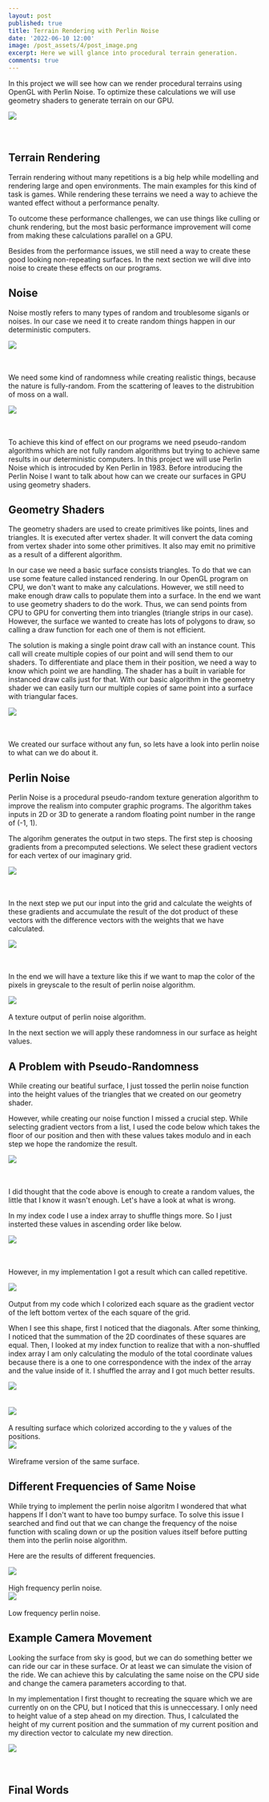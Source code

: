 ```yaml
---
layout: post
published: true
title: Terrain Rendering with Perlin Noise
date: '2022-06-10 12:00'
image: /post_assets/4/post_image.png
excerpt: Here we will glance into procedural terrain generation.
comments: true
---
```

In this project we will see how can we render procedural terrains using OpenGL with Perlin Noise. To optimize these calculations we will use geometry shaders to generate terrain on our GPU.

<div class="fig figcenter fighighlight">
  <img src="/post_assets/4/post_image.png">
  <div class="figcaption"><br><br>
  </div>
</div>

## Terrain Rendering

Terrain rendering without many repetitions is a big help while modelling and rendering large and open environments. The main examples for this kind of task is games. While rendering these terrains we need a way to achieve the wanted effect without a performance penalty. 

To outcome these performance challenges, we can use things like culling or chunk rendering, but the most basic performance improvement will come from making these calculations parallel on a GPU. 

Besides from the performance issues, we still need a way to create these good looking non-repeating surfaces. In the next section we will dive into noise to create these effects on our programs.

## Noise

Noise mostly refers to many types of random and troublesome siganls or noises. In our case we need it to create random things happen in our deterministic computers.

<div class="fig figcenter fighighlight">
  <img src="/post_assets/4/noise.png">
  <div class="figcaption"><br><br>
  </div>
</div>

We need some kind of randomness while creating realistic things, because the nature is fully-random. From the scattering of leaves to the distrubition of moss on a wall. 

<div class="fig figcenter fighighlight">
  <img src="/post_assets/4/random.png">
  <div class="figcaption"><br><br>
  </div>
</div>

To achieve this kind of effect on our programs we need pseudo-random algorithms which are not fully random algorithms but trying to achieve same results in our deterministic computers. In this project we will use Perlin Noise which is introcuded by Ken Perlin in 1983. Before introducing the Perlin Noise I want to talk about how can we create our surfaces in GPU using geometry shaders.

## Geometry Shaders

The geometry shaders are used to create primitives like points, lines and triangles. It is executed after vertex shader. It will convert the data coming from vertex shader into some other primitives. It also may emit no primitive as a result of a different algorithm. 

In our case we need a basic surface consists triangles. To do that we can use some feature called instanced rendering. In our OpenGL program on CPU, we don't want to make any calculations. However, we still need to make enough draw calls to populate them into a surface. In the end we want to use geometry shaders to do the work. Thus, we can send points from CPU to GPU for converting them into triangles (triangle strips in our case). However, the surface we wanted to create has lots of polygons to draw, so calling a draw function for each one of them is not efficient. 

The solution is making a single point draw call with an instance count. This call will create multiple copies of our point and will send them to our shaders. To differentiate and place them in their position, we need a way to know which point we are handling. The shader has a built in variable for instanced draw calls just for that. With our basic algorithm in the geometry shader we can easily turn our multiple copies of same point into a surface with triangular faces.

<div class="fig figcenter fighighlight">
  <img src="/post_assets/4/basic_surface.png">
  <div class="figcaption"><br><br>
  </div>
</div>

We created our surface without any fun, so lets have a look into perlin noise to what can we do about it.

## Perlin Noise

Perlin Noise is a procedural pseudo-random texture generation algorithm to improve the realism into computer graphic programs. The algorithm takes inputs in 2D or 3D to generate a random floating point number in the range of (-1, 1). 

The algorihm generates the output in two steps. The first step is choosing gradients from a precomputed selections. We select these gradient vectors for each vertex of our imaginary grid.

<div class="fig figcenter fighighlight">
  <img src="/post_assets/4/grid.png">
  <div class="figcaption"><br><br>
  </div>
</div>

In the next step we put our input into the grid and calculate the weights of these gradients and accumulate the result of the dot product of these vectors with the difference vectors with the weights that we have calculated.

<div class="fig figcenter fighighlight">
  <img src="/post_assets/4/grad_weight.png">
  <div class="figcaption"><br><br>
  </div>
</div>

In the end we will have a texture like this if we want to map the color of the pixels in greyscale to the result of perlin noise algorithm.

<div class="fig figcenter fighighlight">
  <img src="/post_assets/4/perlin.png">
  <div class="figcaption"><br> A texture output of perlin noise algorithm.<br>
  </div>
</div>

In the next section we will apply these randomness in our surface as height values.

## A Problem with Pseudo-Randomness

While creating our beatiful surface, I just tossed the perlin noise function into the height values of the triangles that we created on our geometry shader. 

However, while creating our noise function I missed a crucial step. While selecting gradient vectors from a list, I used the code below which takes the floor of our position and then with these values takes modulo and in each step we hope the randomize the result. 

<div class="fig figcenter fighighlight">
  <img src="/post_assets/4/idx_code.png">
  <div class="figcaption"><br><br>
  </div>
</div>

I did thought that the code above is enough to create a random values, the little that I know it wasn't enough. Let's have a look at what is wrong.

In my index code I use a index array to shuffle things more. So I just insterted these values in ascending order like below. 

<div class="fig figcenter fighighlight">
  <img src="/post_assets/4/no-shuffle.png">
  <div class="figcaption"><br><br>
  </div>
</div>

However, in my implementation I got a result which can called repetitive. 

<div class="fig figcenter fighighlight">
  <img src="/post_assets/4/grads_repeating.png">
  <div class="figcaption"><br>Output from my code which I colorized each square as the gradient vector of the left bottom vertex of the each square of the grid.<br>
  </div>
</div>

When I see this shape, first I noticed that the diagonals. After some thinking, I noticed that the summation of the 2D coordinates of these squares are equal. Then, I looked at my index function to realize that with a non-shuffled index array I am only calculating the modulo of the total coordinate values because there is a one to one correspondence with the index of the array and the value inside of it. I shuffled the array and I got much better results.

<div class="fig figcenter fighighlight">
  <img src="/post_assets/4/shuffled.png">
  <div class="figcaption"><br><br>
  </div>
</div>

<div class="fig figcenter fighighlight">
  <img src="/post_assets/4/from_up.png">
  <div class="figcaption"><br>A resulting surface which colorized according to the y values of the positions.<br>
  </div>
</div>

<div class="fig figcenter fighighlight">
  <img src="/post_assets/4/wireframe_from_up.png">
  <div class="figcaption"><br>Wireframe version of the same surface.<br>
  </div>
</div>

## Different Frequencies of Same Noise

While trying to implement the perlin noise algoritm I wondered that what happens If I don't want to have too bumpy surface. To solve this issue I searched and find out that we can change the frequency of the noise function with scaling down or up the position values itself before putting them into the perlin noise algorithm.

Here are the results of different frequencies.

<div class="fig figcenter fighighlight">
  <img src="/post_assets/4/high_freq_from_up.png">
  <div class="figcaption"><br>High frequency perlin noise.<br>
  </div>
</div>

<div class="fig figcenter fighighlight">
  <img src="/post_assets/4/low_freq_from_up.png">
  <div class="figcaption"><br>Low frequency perlin noise.<br>
  </div>
</div>


## Example Camera Movement

Looking the surface from sky is good, but we can do something better we can ride our car in these surface. Or at least we can simulate the vision of the ride. We can achieve this by calculating the same noise on the CPU side and change the camera parameters according to that. 

In my implementation I first thought to recreating the square which we are currently on on the CPU, but I noticed that this is unneccessary. I only need to height value of a step ahead on my direction. Thus, I calculated the height of my current position and the summation of my current position and my direction vector to calculate my new direction. 

<div class="fig figcenter fighighlight">
  <img src="/post_assets/4/ride.gif">
  <div class="figcaption"><br><br>
  </div>
</div>



## Final Words


